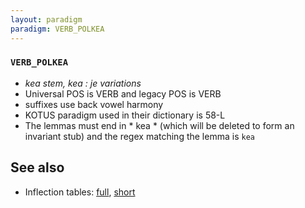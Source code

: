```yaml
---
layout: paradigm
paradigm: VERB_POLKEA
---
```

### ` VERB_POLKEA `

* _kea stem, kea : je variations_
* Universal POS is VERB and legacy POS is VERB
* suffixes use back vowel harmony
* KOTUS paradigm used in their dictionary is 58-L
* The lemmas must end in * kea * (which will be deleted to form an invariant stub) and the regex matching the lemma is ` kea `

## See also

* Inflection tables: [full](gen/P/polkea.html), [short](gen/P/polkea_wikt.html)

